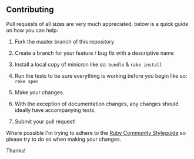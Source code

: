 Contributing
-------------

Pull requests of all sizes are very much appreciated, below is a quick guide on how you can help:

1. Fork the master branch of this repository

2. Create a branch for your feature / bug fix with a descriptive name

3. Install a local copy of minicron like so: ````bundle```` & ````rake install````

4. Run the tests to be sure everything is working before you begin like so: ````rake spec````

5. Make your changes.

6. With the exception of documentation changes, any changes should ideally have accompanying tests.

7. Submit your pull request!

Where possible I'm trying to adhere to the [Ruby Community Styleguide](https://github.com/bbatsov/ruby-style-guide "Ruby Community Styleguide") so please try to do so when making your changes.

Thanks!
